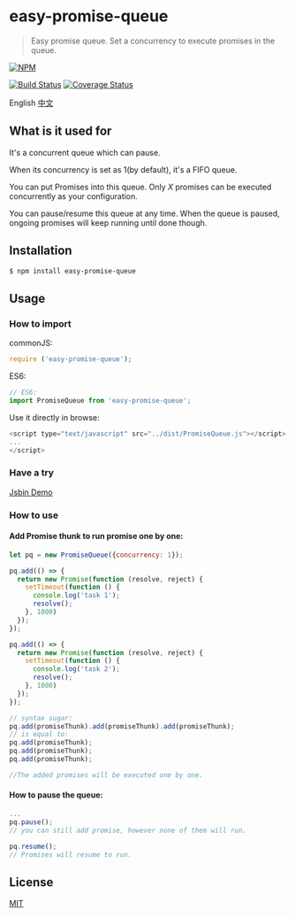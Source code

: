 # easy-promise-queue

> Easy promise queue. Set a concurrency to execute promises in the queue.

[![NPM](https://nodei.co/npm/easy-promise-queue.png)](https://nodei.co/npm/easy-promise-queue/)

[![Build Status](https://travis-ci.org/chenzhihao/easy-promise-queue.svg)](https://travis-ci.org/chenzhihao/easy-promise-queue)
[![Coverage Status](https://coveralls.io/repos/github/chenzhihao/easy-promise-queue/badge.svg?branch=master)](https://coveralls.io/github/chenzhihao/easy-promise-queue?branch=master)

English [中文](https://github.com/chenzhihao/easy-promise-queue/blob/master/README_CN.md)

## What is it used for

It's a concurrent queue which can pause.

When its concurrency is set as 1(by default), it's a FIFO queue.

You can put Promises into this queue. Only *X* promises can be executed concurrently as your configuration.

You can pause/resume this queue at any time. When the queue is paused, ongoing promises will keep running until done though.

## Installation
```bash
$ npm install easy-promise-queue
```

## Usage

### How to import

commonJS:

```javascript
require ('easy-promise-queue');
```

ES6:

```javascript
// ES6:
import PromiseQueue from 'easy-promise-queue';
```

Use it directly in browse:

```js
<script type="text/javascript" src="../dist/PromiseQueue.js"></script>
...
</script>
```
### Have a try
[Jsbin Demo](https://jsbin.com/cuvuno/edit?html,js,console,output)

### How to use
#### Add Promise thunk to run promise one by one:

```javascript
let pq = new PromiseQueue({concurrency: 1});

pq.add(() => {
  return new Promise(function (resolve, reject) {
    setTimeout(function () {
      console.log('task 1');
      resolve();
    }, 1000)
  });
});

pq.add(() => {
  return new Promise(function (resolve, reject) {
    setTimeout(function () {
      console.log('task 2');
      resolve();
    }, 1000)
  });
});

// syntax sugar:
pq.add(promiseThunk).add(promiseThunk).add(promiseThunk);
// is equal to:
pq.add(promiseThunk);
pq.add(promiseThunk);
pq.add(promiseThunk);

//The added promises will be executed one by one.
```
#### How to pause the queue:
```javascript
...
pq.pause();
// you can still add promise, however none of them will run.

pq.resume();
// Promises will resume to run.
```

## License
[MIT](https://tldrlegal.com/license/mit-license)
